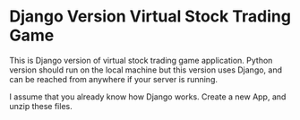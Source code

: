 # Django Version Virtual Stock Trading Game
This is Django version of virtual stock trading game application. Python version should run on the local machine but this version uses Django, and can be reached from anywhere if your server is running. 

I assume that you already know how Django works. Create a new App, and unzip these files. 

